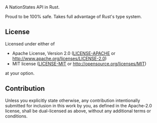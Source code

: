 A NationStates API in Rust.

Proud to be 100% safe. Takes full advantage of Rust's type system.

## License

Licensed under either of 
* Apache License, Version 2.0 ([LICENSE-APACHE](LICENSE-APACHE) or http://www.apache.org/licenses/LICENSE-2.0)
* MIT license ([LICENSE-MIT](LICENSE-MIT) or http://opensource.org/licenses/MIT)

at your option.

## Contribution

Unless you explicitly state otherwise,
any contribution intentionally submitted for inclusion in this work by you,
as defined in the Apache-2.0 license, shall be dual-licensed as above, without any additional terms or conditions.